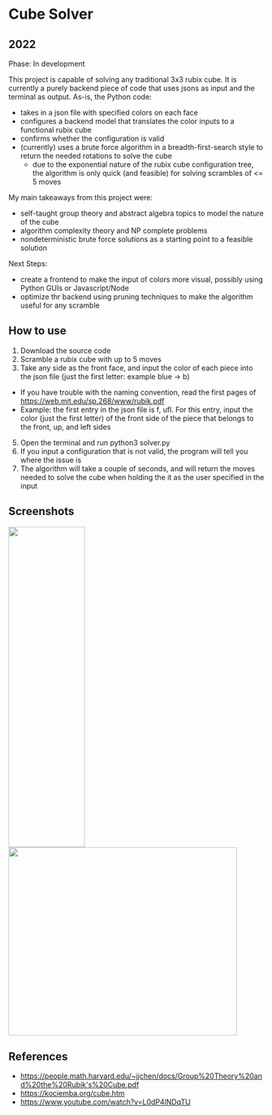 # Cube Solver
## 2022

Phase: In development

This project is capable of solving any traditional 3x3 rubix cube. It is currently a purely backend piece of code that uses jsons as input and the terminal as output. As-is, the Python code:

- takes in a json file with specified colors on each face
- configures a backend model that translates the color inputs to a functional rubix cube
- confirms whether the configuration is valid
- (currently) uses a brute force algorithm in a breadth-first-search style to return the needed rotations to solve the cube
  - due to the exponential nature of the rubix cube configuration tree, the algorithm is only quick (and feasible) for solving scrambles of <= 5 moves


My main takeaways from this project were:

- self-taught group theory and abstract algebra topics to model the nature of the cube
- algorithm complexity theory and NP complete problems
- nondeterministic brute force solutions as a starting point to a feasible solution

Next Steps:
- create a frontend to make the input of colors more visual, possibly using Python GUIs or Javascript/Node
- optimize thr backend using pruning techniques to make the algorithm useful for any scramble

## How to use
1. Download the source code
2. Scramble a rubix cube with up to 5 moves
3. Take any side as the front face, and input the color of each piece into the json file (just the first letter: example blue -> b)
  - If you have trouble with the naming convention, read the first pages of https://web.mit.edu/sp.268/www/rubik.pdf
  - Example: the first entry in the json file is f, ufl. For this entry, input the color (just the first letter) of the front side of the piece that belongs to the front, up, and left sides
5. Open the terminal and run python3 solver.py
6. If you input a configuration that is not valid, the program will tell you where the issue is
7. The algorithm will take a couple of seconds, and will return the moves needed to solve the cube when holding the it as the user specified in the input

## Screenshots

<img width="150" height = "630" src="https://user-images.githubusercontent.com/90010213/147861550-fa9141ed-304f-426b-818f-9e14e502ec47.png"> <img width="450" height="370" src="https://user-images.githubusercontent.com/90010213/147861559-1c2c6a25-efb4-4ef4-8109-b29821a77068.png">

## References

- https://people.math.harvard.edu/~jjchen/docs/Group%20Theory%20and%20the%20Rubik's%20Cube.pdf
- https://kociemba.org/cube.htm
- https://www.youtube.com/watch?v=L0dP4lNDqTU
